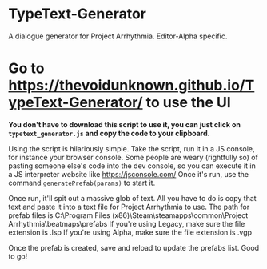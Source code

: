 # TypeText-Generator
A dialogue generator for Project Arrhythmia. Editor-Alpha specific.

# Go to https://thevoidunknown.github.io/TypeText-Generator/ to use the UI

**You don't have to download this script to use it, you can just click on `typetext_generator.js` and copy the code to your clipboard.**

Using the script is hilariously simple. Take the script, run it in a JS console, for instance your browser console. 
Some people are weary (rightfully so) of pasting someone else's code into the dev console, so you can execute it in a JS interpreter website like https://jsconsole.com/
Once it's run, use the command `generatePrefab(params)` to start it.

Once run, it'll spit out a massive glob of text. All you have to do is copy that text and paste it into a text file for Project Arrhythmia to use.
The path for prefab files is C:\\Program Files (x86)\\Steam\\steamapps\\common\\Project Arrhythmia\\beatmaps\\prefabs
If you're using Legacy, make sure the file extension is .lsp
If you're using Alpha, make sure the file extension is .vgp

Once the prefab is created, save and reload to update the prefabs list. Good to go!
